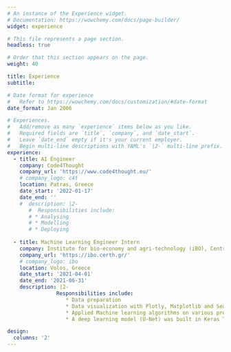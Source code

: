 ```yaml
---
# An instance of the Experience widget.
# Documentation: https://wowchemy.com/docs/page-builder/
widget: experience

# This file represents a page section.
headless: true

# Order that this section appears on the page.
weight: 40

title: Experience
subtitle:

# Date format for experience
#   Refer to https://wowchemy.com/docs/customization/#date-format
date_format: Jan 2006

# Experiences.
#   Add/remove as many `experience` items below as you like.
#   Required fields are `title`, `company`, and `date_start`.
#   Leave `date_end` empty if it's your current employer.
#   Begin multi-line descriptions with YAML's `|2-` multi-line prefix.
experience:
  - title: AI Engineer
    company: Code4Thought
    company_url: 'https://www.code4thought.eu/'
    # company_logo: c4t 
    location: Patras, Greece
    date_start: '2022-01-17'
    date_end: ''
    #  description: |2-
       #  Responsibilities include:        
       # * Analysing
       # * Modelling
       # * Deploying
        
  - title: Machine Learning Engineer Intern
    company: Institute for bio-economy and agri-technology (iBO), Centre for research and technology – Hellas (CERTH)
    company_url: 'https://ibo.certh.gr/'
    # company_logo: ibo
    location: Volos, Greece
    date_start: '2021-04-01'
    date_end: '2021-06-31'
    description: |2-
                Responsibilities include:
                   * Data preparation
                   * Data visualization with Plotly, Matplotlib and Seaborn libraries
                   * Applied Machine learning algorithms on various problems. More specifically, unsupervised learning (Self Organizing Maps and Gaussian Mixture Models) and supervised learning algorithms (Random Forest, SVM, Xgboost, ADA, Logistic Regression, KNN, CART).
                   * A deep learning model (U-Net) was built in Keras Tensorflow for a semantic image segmentation task.

design:
  columns: '2'
---
```

